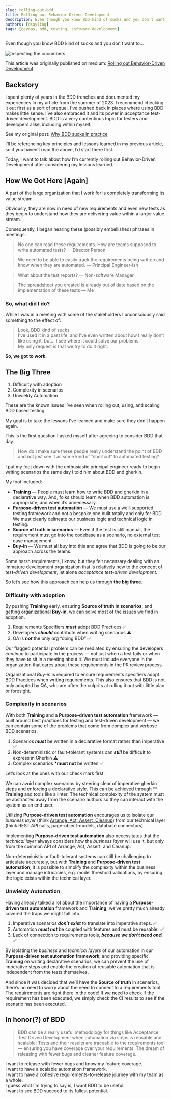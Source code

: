 ```yaml
---
slug: rolling-out-bdd
title: Rolling out Behavior-Driven Development
description: Even though you know BDD kind of sucks and you don’t want to
authors: [dsayling]
tags: [devops, bdd, testing, software-development]
---
```


Even though you know BDD kind of sucks and you don’t want to...

<!--truncate-->

![Inspecting the cucumbers](./cukescientist.png)

This article was originally published on medium: [Rolling out Behavior-Driven Development](https://medium.com/@dsayling/rolling-out-behavior-driven-development-c16910ee3fc0)

## Backstory

I spent plenty of years in the BDD trenches and documented my experiences in my article from the summer of 2023. I recommend checking it out first as a sort of prequel. I’ve pushed back in places where using BDD makes little sense. I’ve also embraced it and its power in acceptance test-driven development. BDD is a very contentious topic for testers and developers alike, including within myself.

See my original post: [Why BDD sucks in practice](../2023-06-08-bdd-sucks/index.md)

I’ll be referencing key principles and lessons learned in my previous article, so if you haven’t read the above, I’d start there first.

Today, I want to talk about how I’m currently rolling out Behavior-Driven Development after considering my lessons learned.

## How We Got Here \[Again\]

A part of the large organization that I work for is completely transforming its value stream.

Obviously, they are now in need of new requirements and even new tests as they begin to understand how they are delivering value within a larger value stream.

Consequently, I began hearing these (possibly embellished) phrases in meetings:

> No one can read these requirements. How are teams supposed to write automated tests? — Director Person

> We need to be able to easily track the requirements being written and know when they are automated. — Principal Engineer-ish

> What about the test reports? — Non-software Manager

> The spreadsheet you created is already out of date based on the implementation of these tests — Me

### So, what did I do?

While I was in a meeting with some of the stakeholders I unconsciously said something to the effect of:

> Look, BDD kind of sucks.<br/>
> I’ve used it in a past life, and I’ve even written about how I really don’t like using it, but… I see where it could solve our problems.<br/>
> My only request is that we try to do it right.

**So, we got to work.**

## The Big Three

1. Difficulty with adoption
1. Complexity in scenarios
1. Unwieldy Automation

These are the known issues I’ve seen when rolling out, using, and scaling BDD based testing.

My goal is to take the lessons I’ve learned and make sure they don’t happen again.

This is the first question I asked myself after agreeing to consider BDD that day.

> How do I make sure these people really understand the point of BDD and not just see it as some kind of “shortcut” to automated testing?

I put my foot down with the enthusiastic principal engineer ready to begin writing scenarios the same day I told him about BDD and gherkin.

My foot included:

- **Training** — People must learn how to write BDD and gherkin in a declarative way. And, folks should learn when BDD automation is appropriate, and when it’s unnecessary.
- **Purpose-driven test automation** — We must use a well-supported testing framework and not a bespoke one built totally and only for BDD. We must clearly delineate our business logic and technical logic in testing.
- **Source of truth in scenarios** — Even if the test is still manual, the requirement must go into the codebase as a scenario, no external test case management.
- **Buy-in** — We must all buy into this and agree that BDD is going to be our approach across the teams.

Some harsh requirements, I know, but they felt necessary dealing with an immature development organization that is relatively new to the concept of _test-driven development_, let alone _acceptance test-driven development_.

So let’s see how this approach can help us through **the big three**.

### Difficulty with adoption

By pushing **Training** early, ensuring **Source of truth in scenarios**, and getting organizational **Buy-in**, we can solve most of the issues we find in adoption.

1. Requirements Specifiers **_must_** adopt BDD Practices ✅
1. Developers **_should_** contribute when writing scenarios ⚠️
1. QA is **_not_** the only org “doing BDD” ✅

Our flagged potential problem can be mediated by ensuring the developers _continue_ to participate in the process — not just when a test fails or when they have to sit in a meeting about it. We must include everyone in the organization that cares about these requirements in the PR review process.

Organizational _Buy-in_ is required to ensure requirements specifiers adopt BDD Practices when writing requirements. This also ensures that BDD is not only adopted by QA, who are often the culprits at rolling it out with little plan or foresight.

### Complexity in scenarios

With both **Training** and a **Purpose-driven test automation** framework — built around best practices for testing and test-driven development — we can contain some of the problems that come from complex and verbose BDD scenarios.

1. Scenarios **_must_** be written in a declarative format rather than imperative ✅
1. Non-deterministic or fault-tolerant systems can **_still_** be difficult to express in Gherkin ⚠️
1. Complex scenarios **\*must not** be written ✅

Let’s look at the ones with our check mark first.

We can avoid complex scenarios by steering clear of imperative gherkin steps and enforcing a declarative style. This can be achieved through \*\*
**Training** and tools like a linter. The technical complexity of the system must be abstracted away from the scenario authors so they can interact with the system as an end user.

Utilizing **Purpose-driven test automation** encourages us to isolate our _business layer_ (think [Arrange, Act, Assert, Cleanup](https://docs.pytest.org/en/6.2.x/fixture.html#what-fixtures-are)) from our technical layer (think REST API calls, page-object-models, database connectors).

Implementing **Purpose-driven test automation** also necessitates that the _technical layer_ always considers how the _business layer_ will use it, but only from the common API of Arrange, Act, Assert, and Cleanup.

Non-deterministic or fault-tolerant systems can still be challenging to articulate accurately, but with **Training** and **Purpose-driven test automation**, it is possible to simplify the complexity within the business layer and manage intricacies, e.g. model threshold validations, by ensuring the logic exists within the technical layer.

### Unwieldy Automation

Having already talked a lot about the importance of having a **Purpose-driven test automation** framework and **Training**, we’ve pretty much already covered the traps we might fall into.

1. Imperative scenarios **_don’t exist_** to translate into imperative steps. ✅
1. Automation **_must not_** be coupled with features and must be reusable. ✅
1. Lack of connection to requirements tools, **_because we don’t need one_**! ✅

By isolating the _business_ and _technical layers_ of our automation in our **Purpose-driven test automation framework**, and providing specific **Training** on writing declarative scenarios, we can prevent the use of imperative steps and enable the creation of reusable automation that is independent from the tests themselves.

And since it was decided that we’ll have the **Source of truth** in scenarios, there’s no need to worry about the need to connect to a requirements tool. The requirements are right there in the code! If we need to check if the requirement has been executed, we simply check the CI results to see if the scenario has been executed.

## In honor(?) of BDD

> BDD can be a really useful methodology for things like Acceptance Test Driven Development when automation via steps is reusable and scalable; Tests and their results are traceable to the requirements tool — ensuring you have coverage over your requirements. The dream of releasing with fewer bugs and cleaner feature coverage.

I want to release with fewer bugs and know my feature coverage.<br/>
I want to have a scalable automation framework.<br/>
I want to have a cohesive requirements-to-release journey with my team as a whole.<br/>
I guess what I’m trying to say is, I want BDD to be useful.<br/>
I want to see BDD succeed to its fullest potential.<br/>
